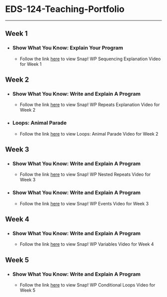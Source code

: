 # EDS-124-Teaching-Portfolio

---

## Week 1
*  ### Show What You Know: Explain Your Program
   *   Follow the link [here](https://youtu.be/jXCajgQFFn0) to view Snap! WP Sequencing Explanation Video for Week 1


## Week 2
 * ### Show What You Know: Write and Explain A Program
   *   Follow the link [here](https://youtu.be/OhYmIZc5DtQ) to view Snap! WP Repeats Explanation Video for Week 2

 * ### Loops: Animal Parade
   *   Follow the link [here](https://youtu.be/KNirrTvS1mk) to view Loops: Animal Parade Video for Week 2

## Week 3
 * ### Show What You Know: Write and Explain A Program
   *   Follow the link [here](https://youtu.be/Bma8anmiLB4) to view Snap! WP Nested Repeats Video for Week 3
  
 * ### Show What You Know: Write and Explain A Program
   *   Follow the link [here](https://youtu.be/AAHq8ht-1vs) to view Snap! WP Events Video for Week 3
  
## Week 4
 * ### Show What You Know: Write and Explain A Program
   *  Follow the link [here](https://youtu.be/Wqu5VGKGX-0) to view Snap! WP Variables Video for Week 4

## Week 5
 * ### Show What You Know: Write and Explain A Program
   *  Follow the link [here](https://youtu.be/XL27RtjN_sY) to view Snap! WP Conditional Loops Video for Week 5 

